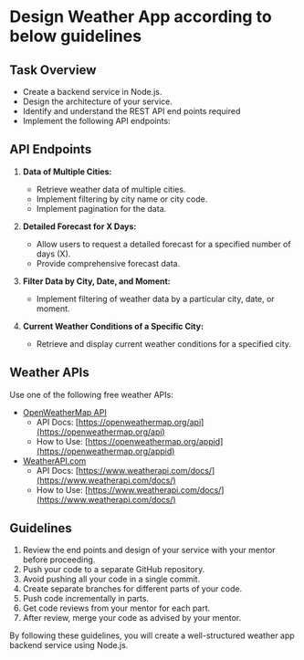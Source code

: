 # Design Weather App according to below guidelines

## Task Overview

- Create a backend service in Node.js.
- Design the architecture of your service.
- Identify and understand the REST API end points required
- Implement the following API endpoints:

## API Endpoints

1. **Data of Multiple Cities:**
   - Retrieve weather data of multiple cities.
   - Implement filtering by city name or city code.
   - Implement pagination for the data.

2. **Detailed Forecast for X Days:**
   - Allow users to request a detailed forecast for a specified number of days (X).
   - Provide comprehensive forecast data.

3. **Filter Data by City, Date, and Moment:**
   - Implement filtering of weather data by a particular city, date, or moment.

4. **Current Weather Conditions of a Specific City:**
   - Retrieve and display current weather conditions for a specified city.

## Weather APIs

Use one of the following free weather APIs:
- [OpenWeatherMap API](https://openweathermap.org/api)
  - API Docs: [https://openweathermap.org/api](https://openweathermap.org/api)
  - How to Use: [https://openweathermap.org/appid](https://openweathermap.org/appid)
- [WeatherAPI.com](https://www.weatherapi.com/)
  - API Docs: [https://www.weatherapi.com/docs/](https://www.weatherapi.com/docs/)
  - How to Use: [https://www.weatherapi.com/docs/](https://www.weatherapi.com/docs/)

## Guidelines

1. Review the end points and design of your service with your mentor before proceeding.
2. Push your code to a separate GitHub repository.
3. Avoid pushing all your code in a single commit.
4. Create separate branches for different parts of your code.
5. Push code incrementally in parts.
6. Get code reviews from your mentor for each part.
7. After review, merge your code as advised by your mentor.

By following these guidelines, you will create a well-structured weather app backend service using Node.js.